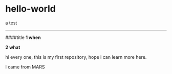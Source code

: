 # hello-world
a test
___
####title 
**1 when**

**2 what**

hi every one, this is my first repository, hope i can learn more here. 

I came from MARS
